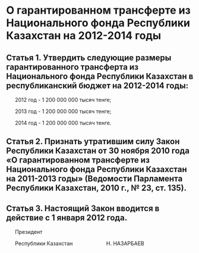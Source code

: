 # О гарантированном трансферте из Национального фонда Республики Казахстан на 2012-2014 годы

## Статья 1. Утвердить следующие размеры гарантированного трансферта из Национального фонда Республики Казахстан в республиканский бюджет на 2012-2014 годы:

      2012 год - 1 200 000 000 тысяч тенге;

      2013 год - 1 200 000 000 тысяч тенге;

      2014 год - 1 200 000 000 тысяч тенге.

## Статья 2. Признать утратившим силу Закон Республики Казахстан от 30 ноября 2010 года «О гарантированном трансферте из Национального фонда Республики Казахстан на 2011-2013 годы» (Ведомости Парламента Республики Казахстан, 2010 г., № 23, ст. 135).

## Статья 3. Настоящий Закон вводится в действие с 1 января 2012 года.

      Президент

      Республики Казахстан                       Н. НАЗАРБАЕВ

